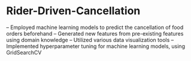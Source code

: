 # Rider-Driven-Cancellation
– Employed machine learning models to predict the cancellation of food orders beforehand – Generated new features from pre-existing features using domain knowledge – Utilized various data visualization tools  – Implemented hyperparameter tuning for machine learning models, using GridSearchCV
